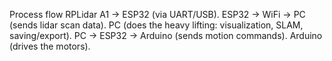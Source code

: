 Process flow 
RPLidar A1 → ESP32 (via UART/USB).
ESP32 → WiFi → PC (sends lidar scan data).
PC (does the heavy lifting: visualization, SLAM, saving/export).
PC → ESP32 → Arduino (sends motion commands).
Arduino (drives the motors).
